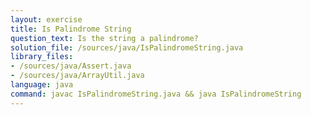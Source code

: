 ```yaml
---
layout: exercise
title: Is Palindrome String
question_text: Is the string a palindrome?
solution_file: /sources/java/IsPalindromeString.java
library_files:
- /sources/java/Assert.java
- /sources/java/ArrayUtil.java
language: java
command: javac IsPalindromeString.java && java IsPalindromeString
---
```

